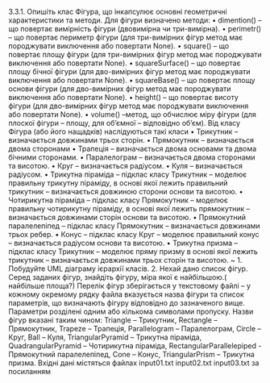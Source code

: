 3.3.1.    Опишіть клас Фігура, що інкапсулює основні геометричні характеристики та методи. Для фігури визначено методи:
•    dimention() – що повертає вимірність фігури (двовимірна чи три-вимірна).
•    perimetr() – що повертає периметр фігури (для три-вимірних фігур метод має породжувати виключення або повертати None).
•    square() – що повертає площу фігури (для три-вимірних фігур метод має породжувати виключення або повертати None).
•    squareSurface() – що повертає площу бічної фігури (для дво-вимірних фігур метод має породжувати виключення або повертати None).
•    squareBase() – що повертає площу основи фігури (для дво-вимірних фігур метод має породжувати виключення або повертати None).
•    height() – що повертає висоту фігури (для дво-вимірних фігур метод має породжувати виключення або повертати None).
•    volume() –метод, що обчислює міру фігури (для плоскої фігури – площу, для об’ємної – відповідно об’єм).
Від класу Фігура (або його нащадків) наслідуються такі класи
•    Трикутник – визначається довжинами трьох сторін.
•    Прямокутник – визначається двома сторонами
•    Трапеція – визначається двома основами та двома бічними сторонами.
•    Паралелограм – визначається двома сторонами та висотою.
•    Круг – визначається радіусом.
•    Куля – визначається радіусом.
•    Трикутна піраміда – підклас класу Трикутник – моделює правильну трикутну піраміду, в основі якої лежить правильний трикутник – визначається довжиною сторони основи та висотою.
•    Чотирикутна піраміда – підклас класу Прямокутник – моделює правильну чотирикутну піраміду, в основі якої лежить прямокутник –визначається довжинами сторін основи та висотою.
•    Прямокутний паралелепіпед – підклас класу Прямокутник – визначається довжинами трьох ребер.
•    Конус – підклас класу Круг – моделює правильний конус – визначається радіусом основи та висотою.
•    Трикутна призма – підклас класу Трикутник – моделює пряму призму в основі якої лежить трикутник – визначається довжинами трьох сторін та висотою.
~ 1.    Побудуйте UML діаграму ієрархії класів. 
2.    Нехай дано список фігур. Серед заданих фігур, знайдіть фігуру, міра якої є найбільшою.( найбільше площа?)
Перелік фігур зберігається у текстовому файлі – у кожному окремому рядку файла вказується назва фігури та список параметрів, що визначають фігуру відповідно до зазначеного вище. Параметри розділені одним або кількома символами пропуску. Назви фігур вказані таким чином: Triangle – Трикутник, Rectangle – Прямокутник, Trapeze – Трапеція, Parallelogram – Паралелограм, Circle – Круг, Ball – Куля, TriangularPyramid – Трикутна піраміда, QuadrangularPyramid – Чотирикутна піраміда, RectangularParallelepiped - Прямокутний паралелепіпед, Cone – Конус, TriangularPrism – Трикутна призма.
Вхідні дані містяться файлах
input01.txt
input02.txt
input03.txt
за посиланням   
